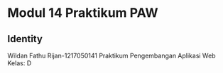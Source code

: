 # Modul 14 Praktikum PAW

## Identity

Wildan Fathu Rijan-1217050141
Praktikum Pengembangan Aplikasi Web
Kelas: D
